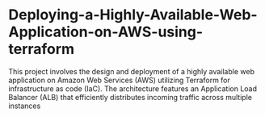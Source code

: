 # Deploying-a-Highly-Available-Web-Application-on-AWS-using-terraform
This project involves the design and deployment of a highly available web application on Amazon Web Services (AWS) utilizing Terraform for infrastructure as code (IaC). The architecture features an Application Load Balancer (ALB) that efficiently distributes incoming traffic across multiple instances
